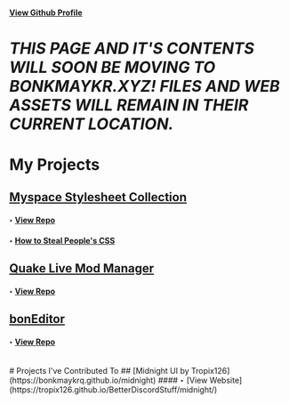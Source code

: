 #### [View Github Profile](https://github.com/bonkmaykrq)

# ___THIS PAGE AND IT'S CONTENTS WILL SOON BE MOVING TO BONKMAYKR.XYZ! FILES AND WEB ASSETS WILL REMAIN IN THEIR CURRENT LOCATION.___

# My Projects

## [Myspace Stylesheet Collection](https://bonkmaykrq.github.io/kurs-myspace-themes/)
#### ‣ [View Repo](https://github.com/bonkmaykrq/kurs-myspace-themes)
#### ‣ [How to Steal People's CSS](https://bonkmaykrq.github.io/kurs-myspace-themes/how-to-STEAL)
  
  
## [Quake Live Mod Manager](https://bonkmaykrq.github.io/QLMM/)
#### ‣ [View Repo](https://github.com/bonkmaykrQ/QLMM)
  
  
## [bonEditor](https://bonkmaykrq.github.io/bonEditor/)
#### ‣ [View Repo](https://github.com/bonkmaykrq/bonEditor)
<br>
# Projects I've Contributed To
## [Midnight UI by Tropix126](https://bonkmaykrq.github.io/midnight)
#### ‣ [View Website](https://tropix126.github.io/BetterDiscordStuff/midnight/)

